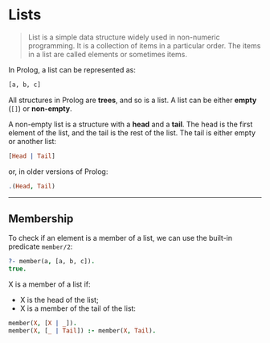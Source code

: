 # Lists

> List is a simple data structure widely used in non-numeric programming. It is a collection of items in a particular order. The items in a list are called elements or sometimes items.

In Prolog, a list can be represented as:

```prolog
[a, b, c]
```

All structures in Prolog are **trees**, and so is a list. A list can be either **empty** (`[]`) or **non-empty**.

A non-empty list is a structure with a **head** and a **tail**. The head is the first element of the list, and the tail is the rest of the list. The tail is either empty or another list:

```prolog
[Head | Tail]
```

or, in older versions of Prolog:

```prolog
.(Head, Tail)
```

---

## Membership

To check if an element is a member of a list, we can use the built-in predicate `member/2`:

```prolog
?- member(a, [a, b, c]).
true.
```

X is a member of a list if:

* X is the head of the list;
* X is a member of the tail of the list:

```prolog
member(X, [X | _]).
member(X, [_ | Tail]) :- member(X, Tail).
```
